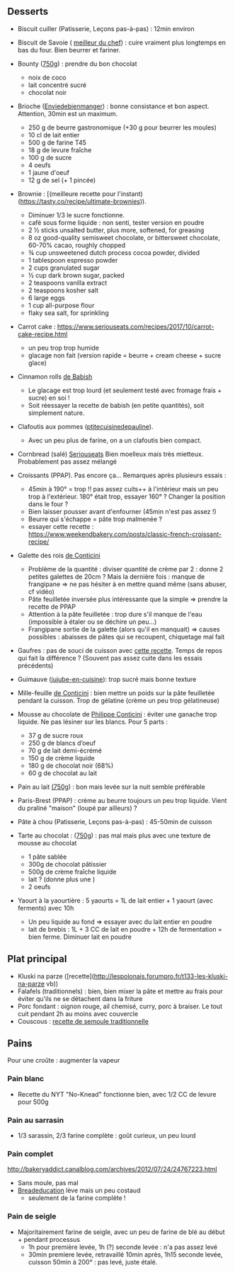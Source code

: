 ## Desserts 
- Biscuit cuiller (Patisserie, Leçons pas-à-pas) : 12min environ

- Biscuit de Savoie ( [meilleur du chef](https://www.meilleurduchef.com/cgi/mdc/l/fr/recette/biscuit-savoie.html)) : cuire vraiment plus longtemps en bas du four. Bien beurrer et fariner.
- Bounty ([750g](http://www.750g.com/bounty-maison-r97803.htm)) : prendre du bon
  chocolat
  + noix de coco
  + lait concentré sucré
  + chocolat noir

- Brioche ([Enviedebienmanger](http://www.enviedebienmanger.fr/fiche-recette/recette-brioche-pur-beurre)) : bonne consistance et bon aspect. Attention, 30min est un maximum.
  + 250 g de beurre gastronomique (+30 g pour beurrer les moules)
  + 10 cl de lait entier
  + 500 g de farine T45
  + 18 g de levure fraîche
  + 100 g de sucre
  + 4 oeufs
  + 1 jaune d'oeuf
  + 12 g de sel (+ 1 pincée)

- Brownie : [(meilleure recette pour l'instant)(https://tasty.co/recipe/ultimate-brownies)). 
  + Diminuer 1/3 le sucre fonctionne. 
  + café sous forme liquide : non senti, tester version en poudre
  + 2 ½ sticks unsalted butter, plus more, softened, for greasing
  + 8 oz good-quality semisweet chocolate, or bittersweet chocolate, 60-70% cacao, roughly chopped
  + ¾ cup unsweetened dutch process cocoa powder, divided
  + 1 tablespoon espresso powder
  + 2 cups granulated sugar
  + ½ cup dark brown sugar, packed
  + 2 teaspoons vanilla extract
  + 2 teaspoons kosher salt
  + 6 large eggs
  + 1 cup all-purpose flour
  + flaky sea salt, for sprinkling

- Carrot cake : https://www.seriouseats.com/recipes/2017/10/carrot-cake-recipe.html 
  + un peu trop trop humide
  + glacage non fait (version rapide = beurre + cream cheese + sucre glace)

- Cinnamon rolls [de Babish](https://www.bingingwithbabish.com/recipes/cinnamonrolls?rq=cinnamon)
  + Le glacage est trop lourd (et seulement testé avec fromage frais + sucre) en soi ! 
  + Soit réessayer la recette de babish (en petite quantités), soit simplement nature.

- Clafoutis aux pommes ([ptitecuisinedepauline](http://www.ptitecuisinedepauline.com/article-clafoutis-aux-pommes-122364862.html)). 
  + Avec un peu plus de farine, on a un clafoutis bien compact.

- Cornbread (salé) [Seriouseats](https://www.seriouseats.com/recipes/2015/11/southern-unsweetened-cornbread-recipe.html)
  Bien moelleux mais très mietteux. Probablement pas assez mélangé

- Croissants (PPAP). Pas encore ça... Remarques après plusieurs essais :
  + 45min à 190° = trop !!  pas assez cuits++ à l'intérieur mais un peu trop à
    l'extérieur. 180° était trop, essayer 160° ? Changer la position dans le
    four ?
  + Bien laisser pousser avant d'enfourner (45min n'est pas assez !)
  + Beurre qui s'échappe = pâte trop malmenée ? 
  + essayer cette recette : https://www.weekendbakery.com/posts/classic-french-croissant-recipe/

- Galette des rois [de Conticini](https://www.youtube.com/watch?v=ETkk7QXbtlw) 
  + Problème de la quantité : diviser quantité de crème par 2 : donne
  2 petites galettes de 20cm ? Mais la dernière fois : manque de
  frangipane => ne pas hésiter à en mettre quand même (sans abuser,
  cf vidéo)
  + Pâte feuilletée inversée plus intéressante que la simple => prendre la recette de PPAP
  + Attention à la pâte feuilletée : trop dure s'il manque de l'eau (impossible à
  étaler ou se déchire un peu...)
  + Frangipane sortie de la galette (alors qu'il en manquait) =>
  causes possibles : abaisses de pâtes qui se recoupent, chiquetage
  mal fait

- Gaufres : pas de souci de cuisson avec [cette recette](https://www.hervecuisine.com/recette/gaufres-croustillantes-ultra-legeres/). Temps de repos qui fait la différence ? (Souvent pas assez cuite dans les essais précédents)

- Guimauve ([jujube-en-cuisine](http://www.jujube-en-cuisine.fr/marshmallow-ou-guimauve-maison/)): trop sucré mais bonne texture

- Mille-feuille [de Conticini](https://www.facebook.com/PhConticini/photos/a.108115932681384.17237.101025623390415/713491585477146/?type=3) : bien mettre un poids sur la pâte feuilletée pendant la cuisson. Trop de gélatine (crème un peu trop gélatineuse)

- Mousse au chocolate de [Philippe Conticini]() : éviter une ganache trop liquide. Ne pas lésiner sur les blancs. Pour 5 parts :
   + 37 g de sucre roux
   + 250 g de blancs d’oeuf
   + 70 g de lait demi-écrémé
   + 150 g de crème liquide
   + 180 g de chocolat noir (68%)
   + 60 g de chocolat au lait

- Pain au lait [(750g](https://www.youtube.com/watch?v=wAKaJRl3Ieg)) : bon mais levée sur la nuit semble préférable

- Paris-Brest (PPAP) : crème au beurre toujours un peu trop liquide. Vient du
  praliné "maison" (loupé par ailleurs) ?

- Pâte à chou (Patisserie, Leçons pas-à-pas) : 45-50min de cuisson

- Tarte au chocolat : ([750g](https://www.youtube.com/watch?v=ZISKki8AcE0)) : pas mal mais plus avec une texture de mousse au chocolat
  + 1 pâte sablée
  + 300g de chocolat pâtissier
  + 500g de crème fraîche liquide
  + lait ? (donne plus une )
  + 2 oeufs

- Yaourt à la yaourtière : 5 yaourts = 1L de lait entier + 1 yaourt (avec ferments) avec 10h
  + Un peu liquide au fond => essayer avec du lait entier en poudre
  + lait de brebis : 1L + 3 CC de lait en poudre + 12h de fermentation = bien ferme. Diminuer lait en poudre 
  
## Plat principal
- Kluski na parze ([recette](http://lespolonais.forumpro.fr/t133-les-kluski-na-parze  vb))
- Falafels (traditionnels) : bien, bien mixer la pâte et mettre au frais pour
    éviter qu'ils ne se détachent dans la friture
- Porc fondant : oignon rouge, ail chemisé, curry, porc à braiser. Le tout cuit
    pendant 2h au moins avec couvercle
- Couscous : [recette de semoule traditionnelle](http://www.ptitecuisinedepauline.com/article-clafoutis-aux-pommes-122364862.html)

## Pains 
Pour une croûte : augmenter la vapeur

### Pain blanc
- Recette du NYT "No-Knead" fonctionne bien, avec 1/2 CC de levure pour 500g

### Pain au sarrasin 
- 1/3 sarassin, 2/3 farine complète : goût curieux, un peu lourd

### Pain complet
http://bakeryaddict.canalblog.com/archives/2012/07/24/24767223.html
- Sans moule, pas mal
- [Breadeducation](http://www.abreaducation.com/wholewheat.php) lève mais un peu
    costaud 
    + seulement de la farine complète !

### Pain de seigle
- Majoritairement farine de seigle, avec un peu de farine de blé au début +
    pendant processus
    + 1h pour première levée, 1h (?) seconde levée : n'a pas assez levé
    + 30min premiere levée, retravaillé 10min après, 1h15 seconde levée, cuisson
        50min à 200° : pas levé, juste étalé.

